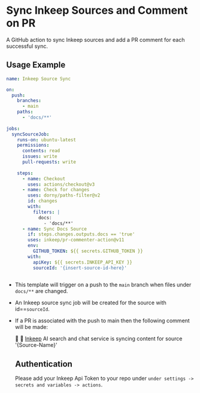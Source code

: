 # Sync Inkeep Sources and Comment on PR

A GitHub action to sync Inkeep sources and add a PR comment for each successful sync.

## Usage Example
```yml
name: Inkeep Source Sync

on:
  push:
    branches:
      - main
    paths:
      - 'docs/**'
    
jobs:
  syncSourceJob:
    runs-on: ubuntu-latest
    permissions:
      contents: read
      issues: write
      pull-requests: write
      
    steps:
      - name: Checkout
        uses: actions/checkout@v3
      - name: Check for changes
        uses: dorny/paths-filter@v2
        id: changes
        with:
          filters: |
            docs:
              - 'docs/**'
      - name: Sync Docs Source 
        if: steps.changes.outputs.docs == 'true'
        uses: inkeep/pr-commenter-action@v11
        env: 
          GITHUB_TOKEN: ${{ secrets.GITHUB_TOKEN }}
        with:
          apiKey: ${{ secrets.INKEEP_API_KEY }}
          sourceId: '{insert-source-id-here}'
        
```

- This template will trigger on a push to the `main` branch when files under `docs/**` are changed.
- An Inkeep source sync job will be created for the source with id==`sourceId`. 
- If a PR is associated with the push to main then the following comment will be made:

    :mag_right: :speech_balloon: [Inkeep](https://inkeep.com) AI search and chat service is syncing content for source '{Source-Name}'

  ## Authentication
  Please add your Inkeep Api Token to your repo under `under settings -> secrets and variables -> actions`.






